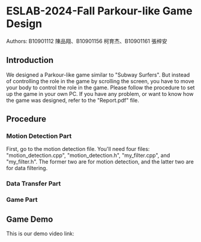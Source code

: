 # ESLAB-2024-Fall Parkour-like Game Design
Authors: B10901112 陳品翔、B10901156 柯育杰、B10901161 張梓安  

## Introduction
We designed a Parkour-like game similar to "Subway Surfers". But instead of controlling the role in the game by scrolling the screen, you have to move your body to control the role in the game. Please follow the procedure to set up the game in your own PC. If you have any problem, or want to know how the game was designed, refer to the "Report.pdf" file.  

## Procedure
### Motion Detection Part
First, go to the motion detection file. You'll need four files: "motion_detection.cpp", "motion_detection.h", "my_filter.cpp", and "my_filter.h". The former two are for motion detection, and the latter two are for data filtering.  
### Data Transfer Part
  
### Game Part
  

## Game Demo
This is our demo video link:
